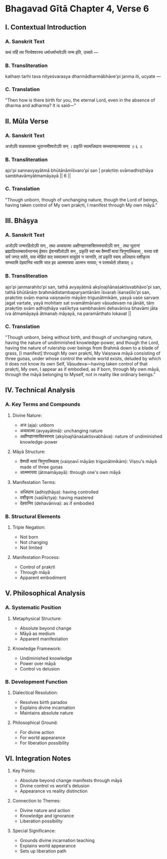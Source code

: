 # Bhagavad Gītā Chapter 4, Verse 6

## I. Contextual Introduction

### A. Sanskrit Text
कथं तर्हि तव नित्येश्वरस्य धर्माधर्माभावेऽपि जन्म इति, उच्यते —

### B. Transliteration
kathaṃ tarhi tava nityeśvarasya dharmādharmābhāve'pi janma iti, ucyate —

### C. Translation
"Then how is there birth for you, the eternal Lord, even in the absence of dharma and adharma? It is said—"

## II. Mūla Verse

### A. Sanskrit Text
अजोऽपि सन्नव्ययात्मा भूतानामीश्वरोऽपि सन् ।
प्रकृतिं स्वामधिष्ठाय सम्भवाम्यात्ममायया ॥ ६ ॥

### B. Transliteration
ajo'pi sannavyayātmā bhūtānāmīśvaro'pi san |
prakṛtiṃ svāmadhiṣṭhāya sambhavāmyātmamāyayā || 6 ||

### C. Translation
"Though unborn, though of unchanging nature, though the Lord of beings, having taken control of My own prakṛti, I manifest through My own māyā."

## III. Bhāṣya

### A. Sanskrit Text
अजोऽपि जन्मरहितोऽपि सन् , तथा अव्ययात्मा अक्षीणज्ञानशक्तिस्वभावोऽपि सन् , तथा भूतानां ब्रह्मादिस्तम्बपर्यन्तानाम् ईश्वरः ईशनशीलोऽपि सन् , प्रकृतिं स्वां मम वैष्णवीं मायां त्रिगुणात्मिकाम् , यस्या वशे सर्वं जगत् वर्तते, यया मोहितं सत् स्वमात्मानं वासुदेवं न जानाति, तां प्रकृतिं स्वाम् अधिष्ठाय वशीकृत्य सम्भवामि देहवानिव भवामि जात इव आत्ममायया आत्मनः मायया, न परमार्थतो लोकवत् ॥

### B. Transliteration
ajo'pi janmarahito'pi san, tathā avyayātmā akṣīṇajñānaśaktisvabhāvo'pi san, tathā bhūtānāṃ brahmādistambaparyantānām īśvaraḥ īśanaśīlo'pi san, prakṛtiṃ svāṃ mama vaiṣṇavīṃ māyāṃ triguṇātmikām, yasyā vaśe sarvaṃ jagat vartate, yayā mohitaṃ sat svamātmānaṃ vāsudevaṃ na jānāti, tāṃ prakṛtiṃ svām adhiṣṭhāya vaśīkṛtya sambhavāmi dehavāniva bhavāmi jāta iva ātmamāyayā ātmanaḥ māyayā, na paramārthato lokavat ||

### C. Translation
"Though unborn, being without birth, and though of unchanging nature, having the nature of undiminished knowledge-power, and though the Lord, having the nature of rulership over beings from Brahmā down to a blade of grass, [I manifest] through My own prakṛti, My Vaiṣṇava māyā consisting of three guṇas, under whose control the whole world exists, deluded by which it does not know its own Self, Vāsudeva—having taken control of that prakṛti, My own, I appear as if embodied, as if born, through My own māyā, through the māyā belonging to Myself, not in reality like ordinary beings."

## IV. Technical Analysis

### A. Key Terms and Compounds
1. Divine Nature:
   - अज (aja): unborn
   - अव्ययात्मा (avyayātmā): unchanging nature
   - अक्षीणज्ञानशक्तिस्वभाव (akṣīṇajñānaśaktisvabhāva): nature of undiminished knowledge-power

2. Māyā Structure:
   - वैष्णवी मायां त्रिगुणात्मिकाम् (vaiṣṇavī māyāṃ triguṇātmikām): Viṣṇu's māyā made of three guṇas
   - आत्ममायया (ātmamāyayā): through one's own māyā

3. Manifestation Terms:
   - अधिष्ठाय (adhiṣṭhāya): having controlled
   - वशीकृत्य (vaśīkṛtya): having mastered
   - देहवानिव (dehavāniva): as if embodied

### B. Structural Elements
1. Triple Negation:
   - Not born
   - Not changing
   - Not limited

2. Manifestation Process:
   - Control of prakṛti
   - Through māyā
   - Apparent embodiment

## V. Philosophical Analysis

### A. Systematic Position
1. Metaphysical Structure:
   - Absolute beyond change
   - Māyā as medium
   - Apparent manifestation

2. Knowledge Framework:
   - Undiminished knowledge
   - Power over māyā
   - Control vs delusion

### B. Development Function
1. Dialectical Resolution:
   - Resolves birth paradox
   - Explains divine incarnation
   - Maintains absolute nature

2. Philosophical Ground:
   - For divine action
   - For world appearance
   - For liberation possibility

## VI. Integration Notes

1. Key Points:
   - Absolute beyond change manifests through māyā
   - Divine control vs world's delusion
   - Appearance vs reality distinction

2. Connection to Themes:
   - Divine nature and action
   - Knowledge and ignorance
   - Liberation possibility

3. Special Significance:
   - Grounds divine incarnation teaching
   - Explains world appearance
   - Sets up liberation path
